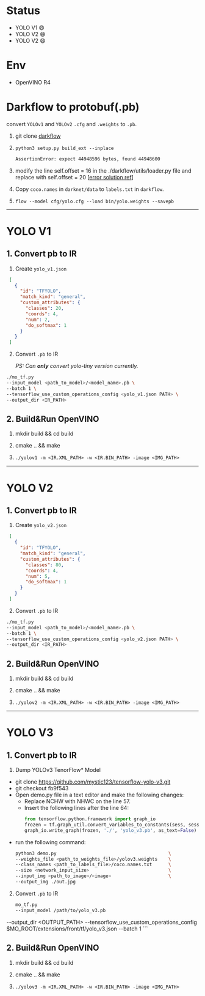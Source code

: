# Status

- YOLO V1 :smile:
- YOLO V2 :smile:
- YOLO V2 :smile:

# Env

- OpenVINO R4

# Darkflow to protobuf(.pb)

convert `YOLOv1` and `YOLOv2` `.cfg` and `.weights` to `.pb`.

1. git clone [darkflow](https://github.com/thtrieu/darkflow)

2. `python3 setup.py build_ext --inplace`

	```bash
	AssertionError: expect 44948596 bytes, found 44948600
	```

3. modify the line self.offset = 16 in the ./darkflow/utils/loader.py file and replace with self.offset = 20
	[[error solution ref](https://sites.google.com/view/tensorflow-example-java-api/complete-guide-to-train-yolo/convert-darknet-weights-to-pb-file)]


4. Copy `coco.names` in `darknet/data` to `labels.txt` in `darkflow`.

5. `flow --model cfg/yolo.cfg --load bin/yolo.weights --savepb`

---

# YOLO V1

## 1. Convert pb to IR

1. Create `yolo_v1.json`

```json
 [
   {
     "id": "TFYOLO",
     "match_kind": "general",
     "custom_attributes": {
       "classes": 20,
       "coords": 4,
       "num": 2,
       "do_softmax": 1
     }
   }
 ]
```

2. Convert `.pb` to IR

    *PS: Can **only** convert yolo-tiny version currently.*

```bash
./mo_tf.py
--input_model <path_to_model>/<model_name>.pb \
--batch 1 \
--tensorflow_use_custom_operations_config <yolo_v1.json PATH> \
--output_dir <IR_PATH>
```

## 2. Build&Run OpenVINO

1. mkdir build && cd build

2. cmake .. && make

3. `./yolov1 -m <IR.XML_PATH> -w <IR.BIN_PATH> -image <IMG_PATH>`

---

# YOLO V2


## 1. Convert pb to IR

1. Create `yolo_v2.json`

```json
 [
   {
     "id": "TFYOLO",
     "match_kind": "general",
     "custom_attributes": {
       "classes": 80,
       "coords": 4,
       "num": 5,
       "do_softmax": 1
     }
   }
 ]
```

2. Convert `.pb` to IR

```bash
./mo_tf.py
--input_model <path_to_model>/<model_name>.pb \
--batch 1 \
--tensorflow_use_custom_operations_config <yolo_v2.json PATH> \
--output_dir <IR_PATH>
```

## 2. Build&Run OpenVINO

1. mkdir build && cd build

2. cmake .. && make

3. `./yolov2 -m <IR.XML_PATH> -w <IR.BIN_PATH> -image <IMG_PATH>`

---

# YOLO V3

## 1. Convert pb to IR

1. Dump YOLOv3 TenorFlow* Model

  - git clone https://github.com/mystic123/tensorflow-yolo-v3.git
  - git checkout fb9f543
  - Open demo.py file in a text editor and make the following changes:
    - Replace NCHW with NHWC on the line 57.
    - Insert the following lines after the line 64:
      ```python
      from tensorflow.python.framework import graph_io
      frozen = tf.graph_util.convert_variables_to_constants(sess, sess.graph_def, ['concat_1'])
      graph_io.write_graph(frozen, './', 'yolo_v3.pb', as_text=False)
      ```
  - run the following command:
    ```bash
    python3 demo.py                                         \
    --weights_file <path_to_weights_file>/yolov3.weights    \
    --class_names <path_to_labels_file>/coco.names.txt      \
    --size <network_input_size>                             \
    --input_img <path_to_image>/<image>                     \
    --output_img ./out.jpg
    ```

2. Convert `.pb` to IR

	```bash
	mo_tf.py
	--input_model /path/to/yolo_v3.pb
  --output_dir <OUTPUT_PATH>
	--tensorflow_use_custom_operations_config $MO_ROOT/extensions/front/tf/yolo_v3.json
	--batch 1
	```

## 2. Build&Run OpenVINO

1. mkdir build && cd build

2. cmake .. && make

3. `./yolov3 -m <IR.XML_PATH> -w <IR.BIN_PATH> -image <IMG_PATH>`